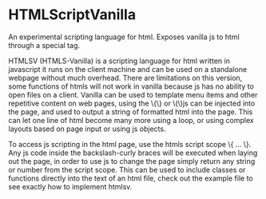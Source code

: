 # HTMLScriptVanilla
An experimental scripting language for html. Exposes vanilla js to html through a special tag.

<p>HTMLSV (HTMLS-Vanilla) is a scripting language for html written in javascript it runs on the client machine and can be used on a standalone webpage without much overhead. There are limitations on this version, some functions of htmls will not work in vanilla because js has no ability to open files on a client.  Vanilla can be used to template menu items and other repetitive content on web pages, using the \{\} or \(\)js can be injected into the page, and used to output a string of formatted html into the page.  This can let one line of html become many more using a loop, or using complex layouts based on page input or using js objects.  </p>
<p>To access js scripting in the html page, use the htmls script scope \{ ... \}.  Any js code inside the backslash-curly braces will be executed when laying out the page, in order to use js to change the page simply return any string or number from the script scope.  This can be used to include classes or functions directly into the text of an html file, check out the example file to see exactly how to implement htmlsv.</p>
